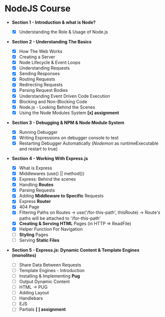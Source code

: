 # NodeJS Course

- **Section 1 - Introduction & what is Node?**

  - [x] Understanding the Role & Usage of Node.js

- **Section 2 - Understanding The Basics**

  - [x] How The Web Works
  - [x] Creating a Server
  - [x] Node Lifecycle & Event Loops
  - [x] Understanding Requests
  - [x] Sending Responses
  - [x] Routing Requests
  - [x] Redirecting Requests
  - [x] Parsing Request Bodies
  - [x] Understanding Event Driven Code Execution
  - [x] Blocking and Non-Blocking Code
  - [x] Node.js - Looking Behind the Scenes
  - [x] Using the Node Modules System
        **[x] assignment**

- **Section 3 - Debugging & NPM & Node Module System**

  - [x] Running Debugger
  - [x] Writing Expressions on debugger console to test
  - [x] Restarting Debugger Automatically (_Nodemon_ as runtimeExecutable and restart to true)

- **Section 4 - Working With Express.js**

  - [x] What is Express
  - [x] Middlewares (use() || method())
  - [x] Express: Behind the scenes
  - [x] Handling **Routes**
  - [x] Parsing Requests
  - [x] Adding **Middleware to Specific** Requests
  - [x] Express **Router**
  - [x] 404 Page
  - [x] Filtering Paths on Routes -> use('/for-this-path', thisRoute) -> Route's paths will be attached to '/for-this-path'
  - [x] **Creating & Serving HTML** Pages (in HTTP => ReadFile)
  - [x] Helper Function For Navigation
  - [ ] **Styling** Pages
  - [ ] Serving **Static Files**

- **Section 5 - Express.js: Dynamic Content & Template Engines (monolites)**

  - [ ] Share Data Between Requests
  - [ ] Template Engines - Introduction
  - [ ] Installing & Implementing **Pug**
  - [ ] Output Dynamic Content
  - [ ] HTML -> PUG
  - [ ] Adding Layout
  - [ ] Handlebars
  - [ ] EJS
  - [ ] Partials
        **[ ] assignment**
